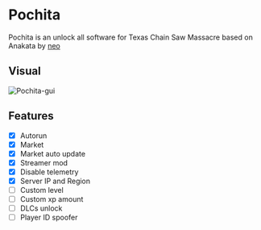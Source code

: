 # Pochita

Pochita is an unlock all software for Texas Chain Saw Massacre based on Anakata by [neo](https://github.com/neotoxic-off)

## Visual
![Pochita-gui](https://github.com/0xsharkboy/Pochita/assets/58356637/999c6f88-d9b6-4e21-b9fd-26b8960b0e9f)

## Features
- [x] Autorun
- [x] Market
- [x] Market auto update
- [x] Streamer mod
- [x] Disable telemetry
- [x] Server IP and Region
- [ ] Custom level
- [ ] Custom xp amount
- [ ] DLCs unlock
- [ ] Player ID spoofer
